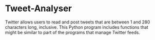 # Tweet-Analyser
Twitter allows users to read and post tweets that are between 1 and 280 characters long, inclusive. This Python program includes functions that might be similar to part of the programs that manage Twitter feeds.
